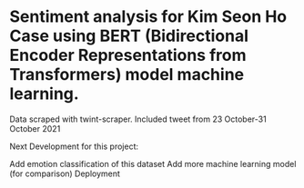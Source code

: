 # Sentiment analysis for Kim Seon Ho Case using  BERT (Bidirectional Encoder Representations from Transformers) model machine learning.

Data scraped with twint-scraper. Included tweet from 23 October-31 October 2021

Next Development for this project:

Add emotion classification of this dataset
Add more machine learning model (for comparison)
Deployment
